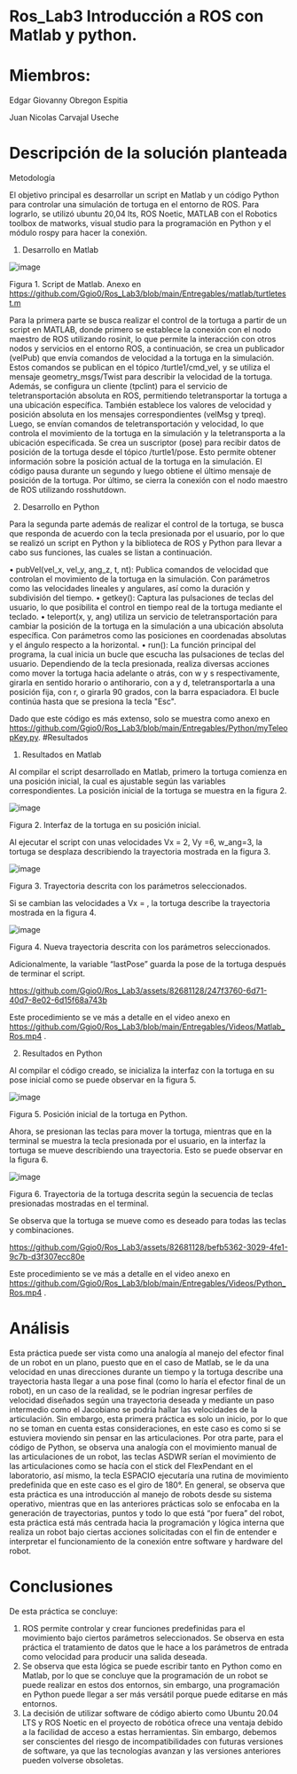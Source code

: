 # Ros_Lab3 Introducción a ROS con Matlab y python.

# Miembros:
Edgar Giovanny Obregon Espitia

Juan Nicolas Carvajal Useche
# Descripción de la solución planteada

Metodología

El objetivo principal es desarrollar un script en Matlab y un código Python para controlar una simulación de tortuga en el entorno de ROS. Para lograrlo, se utilizó ubuntu 20,04 lts, ROS Noetic, MATLAB con el Robotics toolbox de matworks, visual studio para la programación en Python y el módulo rospy para hacer la conexión.

1.	Desarrollo en Matlab


![image](https://github.com/Ggio0/Ros_Lab3/assets/82681128/5c496c6b-a84b-49cc-afc1-d61acefcd377)

Figura 1. Script de Matlab. Anexo en https://github.com/Ggio0/Ros_Lab3/blob/main/Entregables/matlab/turtletest.m


Para la primera parte se busca realizar el control de la tortuga a partir de un script en MATLAB, donde primero se establece la conexión con el nodo maestro de ROS utilizando rosinit, lo que permite la interacción con otros nodos y servicios en el entorno ROS, a continuación, se crea un publicador (velPub) que envía comandos de velocidad a la tortuga en la simulación. Estos comandos se publican en el tópico /turtle1/cmd_vel, y se utiliza el mensaje geometry_msgs/Twist para describir la velocidad de la tortuga. Además, se configura un cliente (tpclint) para el servicio de teletransportación absoluta en ROS, permitiendo teletransportar la tortuga a una ubicación específica. También establece los valores de velocidad y posición absoluta en los mensajes correspondientes (velMsg y tpreq). Luego, se envían comandos de teletransportación y velocidad, lo que controla el movimiento de la tortuga en la simulación y la teletransporta a la ubicación especificada.
Se crea un suscriptor (pose) para recibir datos de posición de la tortuga desde el tópico /turtle1/pose. Esto permite obtener información sobre la posición actual de la tortuga en la simulación. El código pausa durante un segundo y luego obtiene el último mensaje de posición de la tortuga. Por último, se cierra la conexión con el nodo maestro de ROS utilizando rosshutdown.



2.	Desarrollo en Python

Para la segunda parte además de realizar el control de la tortuga, se busca que responda de acuerdo con la tecla presionada por el usuario, por lo que se realizó un script en Python y la biblioteca de ROS y Python para llevar a cabo sus funciones, las cuales se listan a continuación.


•	pubVel(vel_x, vel_y, ang_z, t, nt):  Publica comandos de velocidad que controlan el movimiento de la tortuga en la simulación. Con parámetros como las velocidades lineales y angulares, así como la duración y subdivisión del tiempo.
•	getkey(): Captura las pulsaciones de teclas del usuario, lo que posibilita el control en tiempo real de la tortuga mediante el teclado.
•	teleport(x, y, ang) utiliza un servicio de teletransportación para cambiar la posición de la tortuga en la simulación a una ubicación absoluta específica. Con parámetros como las posiciones en coordenadas absolutas y el ángulo respecto a la horizontal.
•	run(): La función principal del programa, la cual inicia un bucle que escucha las pulsaciones de teclas del usuario. Dependiendo de la tecla presionada, realiza diversas acciones como mover la tortuga hacia adelante o atrás, con w y s respectivamente, girarla en sentido horario o antihorario, con a y d, teletransportarla a una posición fija, con r, o girarla 90 grados, con la barra espaciadora. El bucle continúa hasta que se presiona la tecla "Esc".

Dado que este código es más extenso, solo se muestra como anexo en https://github.com/Ggio0/Ros_Lab3/blob/main/Entregables/Python/myTeleopKey.py.
#Resultados

1.	Resultados en Matlab

Al compilar el script desarrollado en Matlab, primero la tortuga comienza en una posición inicial, la cual es ajustable según las variables correspondientes. La posición inicial de la tortuga se muestra en la figura 2.

![image](https://github.com/Ggio0/Ros_Lab3/assets/82681128/e7802bb0-ab87-49b2-9e82-8f1ffa6c1263)

 
Figura 2. Interfaz de la tortuga en su posición inicial.

Al ejecutar el script con unas velocidades Vx = 2, Vy =6, w_ang=3, la tortuga se desplaza describiendo la trayectoria mostrada en la figura 3.

![image](https://github.com/Ggio0/Ros_Lab3/assets/82681128/3ecffde9-6117-43fb-a2a8-e692bbf55390)

 
Figura 3. Trayectoria descrita con los parámetros seleccionados.

Si se cambian las velocidades a Vx = , la tortuga describe la trayectoria mostrada en la figura 4.

![image](https://github.com/Ggio0/Ros_Lab3/assets/82681128/b7b4e2c0-14ab-46a9-be1c-428e72f94f33)
 
Figura 4. Nueva trayectoria descrita con los parámetros seleccionados.

Adicionalmente, la variable “lastPose” guarda la pose de la tortuga después de terminar el script.



https://github.com/Ggio0/Ros_Lab3/assets/82681128/247f3760-6d71-40d7-8e02-6d15f68a743b



Este procedimiento se ve más a detalle en el video anexo en https://github.com/Ggio0/Ros_Lab3/blob/main/Entregables/Videos/Matlab_Ros.mp4 .

2.	Resultados en Python

Al compilar el código creado, se inicializa la interfaz con la tortuga en su pose inicial como se puede observar en la figura 5. 
 
![image](https://github.com/Ggio0/Ros_Lab3/assets/82681128/ad3637cc-2521-4058-8c4a-1fda785334cb)

Figura 5. Posición inicial de la tortuga en Python.

Ahora, se presionan las teclas para mover la tortuga, mientras que en la terminal se muestra la tecla presionada por el usuario, en la interfaz la tortuga se mueve describiendo una trayectoria. Esto se puede observar en la figura 6.

![image](https://github.com/Ggio0/Ros_Lab3/assets/82681128/614d2ecd-32ae-414c-96d3-1bb5c6c36a7f)

 Figura 6. Trayectoria de la tortuga descrita según la secuencia de teclas presionadas mostradas en el terminal.

Se observa que la tortuga se mueve como es deseado para todas las teclas y combinaciones. 



https://github.com/Ggio0/Ros_Lab3/assets/82681128/befb5362-3029-4fe1-9c7b-d3f307ecc80e



Este procedimiento se ve más a detalle en el video anexo en https://github.com/Ggio0/Ros_Lab3/blob/main/Entregables/Videos/Python_Ros.mp4 .
# Análisis

Esta práctica puede ser vista como una analogía al manejo del efector final de un robot en un plano, puesto que en el caso de Matlab, se le da una velocidad en unas direcciones durante un tiempo y la tortuga describe una trayectoria hasta llegar a una pose final (como lo haría el efector final de un robot), en un caso de la realidad, se le podrían ingresar perfiles de velocidad diseñados según una trayectoria deseada y mediante un paso intermedio como el Jacobiano se podría hallar las velocidades de la articulación. Sin embargo, esta primera práctica es solo un inicio, por lo que no se toman en cuenta estas consideraciones, en este caso es como si se estuviera moviendo sin pensar en las articulaciones. Por otra parte, para el código de Python, se observa una analogía con el movimiento manual de las articulaciones de un robot, las teclas ASDWR serían el movimiento de las articulaciones como se hacía con el stick del FlexPendant en el laboratorio, así mismo, la tecla ESPACIO ejecutaría una rutina de movimiento predefinida que en este caso es el giro de 180°. En general, se observa que esta práctica es una introducción al manejo de robots desde su sistema operativo, mientras que en las anteriores prácticas solo se enfocaba en la generación de trayectorias, puntos y todo lo que está “por fuera” del robot, esta práctica está más centrada hacia la programación y lógica interna que realiza un robot bajo ciertas acciones solicitadas con el fin de entender e interpretar el funcionamiento de la conexión entre software y hardware del robot.

# Conclusiones

De esta práctica se concluye:

1.	ROS permite controlar y crear funciones predefinidas para el movimiento bajo ciertos parámetros seleccionados. Se observa en esta práctica el tratamiento de datos que le hace a los parámetros de entrada como velocidad para producir una salida deseada.
2.	Se observa que esta lógica se puede escribir tanto en Python como en Matlab, por lo que se concluye que la programación de un robot se puede realizar en estos dos entornos, sin embargo, una programación en Python puede llegar a ser más versátil porque puede editarse en más entornos.
3.	La decisión de utilizar software de código abierto como Ubuntu 20.04 LTS y ROS Noetic en el proyecto de robótica ofrece una ventaja debido a la facilidad de acceso a estas herramientas. Sin embargo, debemos ser conscientes del riesgo de incompatibilidades con futuras versiones de software, ya que las tecnologías avanzan y las versiones anteriores pueden volverse obsoletas.

